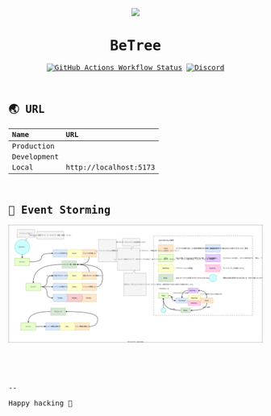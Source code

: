 <samp>
<p align="center">
<img src="./public/favicon.png" width="100px">
</p>

<h1 align="center">BeTree</h1>

<!-- Badge -->
<p align="center">
<a href="https://github.com/nw-union/betree/actions/workflows/push_main.yml"><img alt="GitHub Actions Workflow Status" src="https://img.shields.io/github/actions/workflow/status/nw-union/betree/push_main.yml?style=flat-square&logo=github&label=deploy"></a>
<a href="https://discord.com/channels/805068364476973076/1281497540830822473"><img alt="Discord" src="https://img.shields.io/discord/805068364476973076?style=flat-square"></a>
</p>

<!-- About this Project -->
<p align="center">
</p>
<br />

## 🌏 URL

| Name        | URL                   |
| :---------- | :-------------------- |
| Production  |                       |
| Development |                       |
| Local       | http://localhost:5173 |

<br />

## 🎫 Event Storming

![Event Storming](./event_storming.drawio.svg)

<br />

<!-- TODO -->

<br/>
<br/>

--

Happy hacking 💛
</samp>
